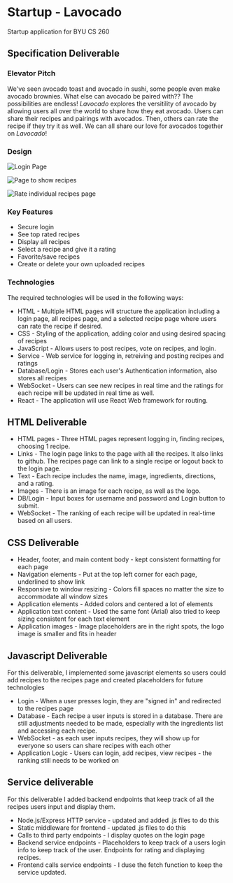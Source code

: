 # Startup - Lavocado
Startup application for BYU CS 260

## Specification Deliverable

### Elevator Pitch
We've seen avocado toast and avocado in sushi, some people even make avocado brownies. What else can avocado be paired with?? The possibilities are endless! *Lavocado* explores the versitility of avocado by allowing users all over the world to share how they eat avocado. Users can share their recipes and pairings with avocados. Then, others can rate the recipe if they try it as well. We can all share our love for avocados together on *Lavocado*!

### Design
![Login Page](https://github.com/minford/startup/blob/61d6503f3d2ae2c237541a842bd1ad3438423b77/Login%20Design.png)

![Page to show recipes](https://github.com/minford/startup/blob/e515f7c16df5ee9747592a81f63d96abd03749f8/All%20Recipes%20Design.png)

![Rate individual recipes page](https://github.com/minford/startup/blob/e515f7c16df5ee9747592a81f63d96abd03749f8/Rate%20Recipe%20Design.png)



### Key Features
- Secure login
- See top rated recipes
- Display all recipes
- Select a recipe and give it a rating
- Favorite/save recipes
- Create or delete your own uploaded recipes

### Technologies
The required technologies will be used in the following ways:
- HTML - Multiple HTML pages will structure the application including a login page, all recipes page, and a selected recipe page where users can rate the recipe if desired.
- CSS - Styling of the application, adding color and using desired spacing of recipes
- JavaScript - Allows users to post recipes, vote on recipes, and login.
- Service - Web service for logging in, retreiving and posting recipes and ratings
- Database/Login - Stores each user's Authentication information, also stores all recipes
- WebSocket - Users can see new recipes in real time and the ratings for each recipe will be updated in real time as well.
- React - The application will use React Web framework for routing.


## HTML Deliverable
- HTML pages - Three HTML pages represent logging in, finding recipes, choosing 1 recipe.
- Links - The login page links to the page with all the recipes. It also links to github. The recipes page can link to a single recipe or logout back to the login page.
- Text - Each recipe includes the name, image, ingredients, directions, and a rating.
- Images - There is an image for each recipe, as well as the logo.
- DB/Login - Input boxes for username and password and Login button to submit. 
- WebSocket - The ranking of each recipe will be updated in real-time based on all users.

## CSS Deliverable
- Header, footer, and main content body - kept consistent formatting for each page
- Navigation elements - Put at the top left corner for each page, underlined to show link
- Responsive to window resizing - Colors fill spaces no matter the size to accommodate all window sizes
- Application elements - Added colors and centered a lot of elements
- Application text content - Used the same font (Arial) also tried to keep sizing consistent for each text element
- Application images - Image placeholders are in the right spots, the logo image is smaller and fits in header

## Javascript Deliverable
For this deliverable, I implemented some javascript elements so users could add recipes to the recipes page and created placeholders for future technologies
 - Login - When a user presses login, they are "signed in" and redirected to the recipes page
 - Database - Each recipe a user inputs is stored in a database. There are still adjustments needed to be made, especially with the ingredients list and accessing each recipe.
 - WebSocket - as each user inputs recipes, they will show up for everyone so users can share recipes with each other
 - Application Logic - Users can login, add recipes, view recipes - the ranking still needs to be worked on

## Service deliverable
For this deliverable I added backend endpoints that keep track of all the recipes users input and display them.

- Node.js/Express HTTP service - updated and added .js files to do this
- Static middleware for frontend - updated .js files to do this
- Calls to third party endpoints - I display quotes on the login page
- Backend service endpoints - Placeholders to keep track of a users login info to keep track of the user. Endpoints for rating and displaying recipes.
- Frontend calls service endpoints - I duse the fetch function to keep the service updated.

